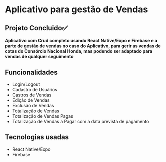 <h1>Aplicativo para gestão de Vendas</h1>

## Projeto Concluido✅

#### Aplicativo com Crud completo usando React Native/Expo e Firebase e a parte de gestão de vendas no caso do Aplicativo, para gerir as vendas de cotas do Consórcio Nacional Honda, mas podendo ser adaptado para vendas de qualquer seguimento 

## Funcionalidades 

* Login/Logout
* Cadastro de Usuários
* Castros de Vendas
* Edição de Vendas
* Exclusão de Vendas
* Totalização de Vendas
* Totalização de Vendas Pagas
* Totalização de Vendas a Pagar com a data prevista de pagamento

## Tecnologias usadas

* React Native/Expo
* Firebase
